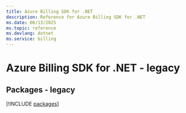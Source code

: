 ```yaml
---
title: Azure Billing SDK for .NET
description: Reference for Azure Billing SDK for .NET
ms.date: 06/13/2025
ms.topic: reference
ms.devlang: dotnet
ms.service: billing
---
```

# Azure Billing SDK for .NET - legacy
## Packages - legacy
[!INCLUDE [packages](billing-index.md)]